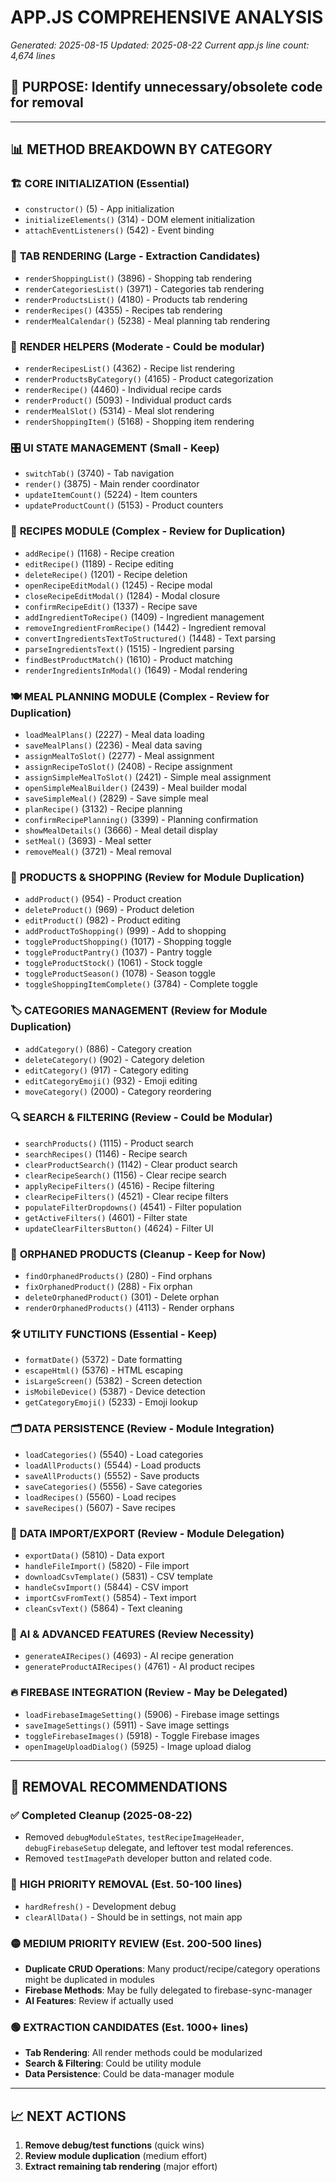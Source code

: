 # APP.JS COMPREHENSIVE ANALYSIS
*Generated: 2025-08-15*
*Updated: 2025-08-22*
*Current app.js line count: 4,674 lines*

## 🎯 PURPOSE: Identify unnecessary/obsolete code for removal

---

## 📊 **METHOD BREAKDOWN BY CATEGORY**

### 🏗️ **CORE INITIALIZATION (Essential)**
- `constructor()` (5) - App initialization
- `initializeElements()` (314) - DOM element initialization  
- `attachEventListeners()` (542) - Event binding

### 📱 **TAB RENDERING (Large - Extraction Candidates)**
- `renderShoppingList()` (3896) - Shopping tab rendering
- `renderCategoriesList()` (3971) - Categories tab rendering
- `renderProductsList()` (4180) - Products tab rendering  
- `renderRecipes()` (4355) - Recipes tab rendering
- `renderMealCalendar()` (5238) - Meal planning tab rendering

### 🔄 **RENDER HELPERS (Moderate - Could be modular)**
- `renderRecipesList()` (4362) - Recipe list rendering
- `renderProductsByCategory()` (4165) - Product categorization
- `renderRecipe()` (4460) - Individual recipe cards
- `renderProduct()` (5093) - Individual product cards  
- `renderMealSlot()` (5314) - Meal slot rendering
- `renderShoppingItem()` (5168) - Shopping item rendering

### 🎛️ **UI STATE MANAGEMENT (Small - Keep)**
- `switchTab()` (3740) - Tab navigation
- `render()` (3875) - Main render coordinator
- `updateItemCount()` (5224) - Item counters
- `updateProductCount()` (5153) - Product counters

### 📝 **RECIPES MODULE (Complex - Review for Duplication)**
- `addRecipe()` (1168) - Recipe creation
- `editRecipe()` (1189) - Recipe editing
- `deleteRecipe()` (1201) - Recipe deletion
- `openRecipeEditModal()` (1245) - Recipe modal
- `closeRecipeEditModal()` (1284) - Modal closure
- `confirmRecipeEdit()` (1337) - Recipe save
- `addIngredientToRecipe()` (1409) - Ingredient management
- `removeIngredientFromRecipe()` (1442) - Ingredient removal
- `convertIngredientsTextToStructured()` (1448) - Text parsing
- `parseIngredientsText()` (1515) - Ingredient parsing
- `findBestProductMatch()` (1610) - Product matching
- `renderIngredientsInModal()` (1649) - Modal rendering

### 🍽️ **MEAL PLANNING MODULE (Complex - Review for Duplication)**
- `loadMealPlans()` (2227) - Meal data loading
- `saveMealPlans()` (2236) - Meal data saving
- `assignMealToSlot()` (2277) - Meal assignment
- `assignRecipeToSlot()` (2408) - Recipe assignment
- `assignSimpleMealToSlot()` (2421) - Simple meal assignment
- `openSimpleMealBuilder()` (2439) - Meal builder modal
- `saveSimpleMeal()` (2829) - Save simple meal
- `planRecipe()` (3132) - Recipe planning
- `confirmRecipePlanning()` (3399) - Planning confirmation
- `showMealDetails()` (3666) - Meal detail display
- `setMeal()` (3693) - Meal setter
- `removeMeal()` (3721) - Meal removal

### 🛒 **PRODUCTS & SHOPPING (Review for Module Duplication)**
- `addProduct()` (954) - Product creation
- `deleteProduct()` (969) - Product deletion
- `editProduct()` (982) - Product editing
- `addProductToShopping()` (999) - Add to shopping
- `toggleProductShopping()` (1017) - Shopping toggle
- `toggleProductPantry()` (1037) - Pantry toggle
- `toggleProductStock()` (1061) - Stock toggle
- `toggleProductSeason()` (1078) - Season toggle
- `toggleShoppingItemComplete()` (3784) - Complete toggle

### 🏷️ **CATEGORIES MANAGEMENT (Review for Module Duplication)**
- `addCategory()` (886) - Category creation
- `deleteCategory()` (902) - Category deletion
- `editCategory()` (917) - Category editing
- `editCategoryEmoji()` (932) - Emoji editing
- `moveCategory()` (2000) - Category reordering

### 🔍 **SEARCH & FILTERING (Review - Could be Modular)**
- `searchProducts()` (1115) - Product search
- `searchRecipes()` (1146) - Recipe search
- `clearProductSearch()` (1142) - Clear product search
- `clearRecipeSearch()` (1156) - Clear recipe search
- `applyRecipeFilters()` (4516) - Recipe filtering
- `clearRecipeFilters()` (4521) - Clear recipe filters
- `populateFilterDropdowns()` (4541) - Filter population
- `getActiveFilters()` (4601) - Filter state
- `updateClearFiltersButton()` (4624) - Filter UI

### 🧹 **ORPHANED PRODUCTS (Cleanup - Keep for Now)**
- `findOrphanedProducts()` (280) - Find orphans
- `fixOrphanedProduct()` (288) - Fix orphan
- `deleteOrphanedProduct()` (301) - Delete orphan
- `renderOrphanedProducts()` (4113) - Render orphans

### 🛠️ **UTILITY FUNCTIONS (Essential - Keep)**
- `formatDate()` (5372) - Date formatting
- `escapeHtml()` (5376) - HTML escaping
- `isLargeScreen()` (5382) - Screen detection
- `isMobileDevice()` (5387) - Device detection
- `getCategoryEmoji()` (5233) - Emoji lookup

### 🗂️ **DATA PERSISTENCE (Review - Module Integration)**
- `loadCategories()` (5540) - Load categories
- `loadAllProducts()` (5544) - Load products
- `saveAllProducts()` (5552) - Save products
- `saveCategories()` (5556) - Save categories
- `loadRecipes()` (5560) - Load recipes
- `saveRecipes()` (5607) - Save recipes

### 🔄 **DATA IMPORT/EXPORT (Review - Module Delegation)**
- `exportData()` (5810) - Data export
- `handleFileImport()` (5820) - File import
- `downloadCsvTemplate()` (5831) - CSV template
- `handleCsvImport()` (5844) - CSV import
- `importCsvFromText()` (5854) - Text import
- `cleanCsvText()` (5864) - Text cleaning

### 🎯 **AI & ADVANCED FEATURES (Review Necessity)**
- `generateAIRecipes()` (4693) - AI recipe generation
- `generateProductAIRecipes()` (4761) - AI product recipes

### 🔥 **FIREBASE INTEGRATION (Review - May be Delegated)**
- `loadFirebaseImageSetting()` (5906) - Firebase image settings
- `saveImageSettings()` (5911) - Save image settings
- `toggleFirebaseImages()` (5918) - Toggle Firebase images
- `openImageUploadDialog()` (5925) - Image upload dialog

---

## 🎯 **REMOVAL RECOMMENDATIONS**

### ✅ **Completed Cleanup (2025-08-22)**
- Removed `debugModuleStates`, `testRecipeImageHeader`, `debugFirebaseSetup` delegate, and leftover test modal references.
- Removed `testImagePath` developer button and related code.

### 🚨 **HIGH PRIORITY REMOVAL (Est. 50-100 lines)**
- `hardRefresh()` - Development debug
- `clearAllData()` - Should be in settings, not main app

### 🟡 **MEDIUM PRIORITY REVIEW (Est. 200-500 lines)**
- **Duplicate CRUD Operations**: Many product/recipe/category operations might be duplicated in modules
- **Firebase Methods**: May be fully delegated to firebase-sync-manager
- **AI Features**: Review if actually used

### 🟢 **EXTRACTION CANDIDATES (Est. 1000+ lines)**
- **Tab Rendering**: All render methods could be modularized
- **Search & Filtering**: Could be utility module
- **Data Persistence**: Could be data-manager module

---

## 📈 **NEXT ACTIONS**

1. **Remove debug/test functions** (quick wins)
2. **Review module duplication** (medium effort)  
3. **Extract remaining tab rendering** (major effort)
